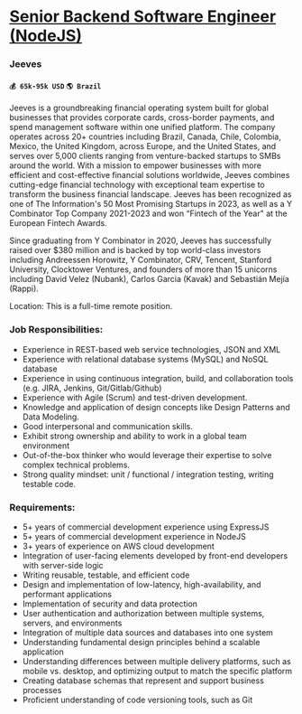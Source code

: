 # [Senior Backend Software Engineer (NodeJS)](https://www.remotewlb.com/apply/senior-backend-software-engineer-nodejs-31110)  
### Jeeves  
#### `💰 65k-95k USD` `🌎 Brazil`  

Jeeves is a groundbreaking financial operating system built for global businesses that provides corporate cards, cross-border payments, and spend management software within one unified platform. The company operates across 20+ countries including Brazil, Canada, Chile, Colombia, Mexico, the United Kingdom, across Europe, and the United States, and serves over 5,000 clients ranging from venture-backed startups to SMBs around the world. With a mission to empower businesses with more efficient and cost-effective financial solutions worldwide, Jeeves combines cutting-edge financial technology with exceptional team expertise to transform the business financial landscape. Jeeves has been recognized as one of The Information's 50 Most Promising Startups in 2023, as well as a Y Combinator Top Company 2021-2023 and won “Fintech of the Year" at the European Fintech Awards.

Since graduating from Y Combinator in 2020, Jeeves has successfully raised over $380 million and is backed by top world-class investors including Andreessen Horowitz, Y Combinator, CRV, Tencent, Stanford University, Clocktower Ventures, and founders of more than 15 unicorns including David Velez (Nubank), Carlos Garcia (Kavak) and Sebastián Mejía (Rappi).

Location: This is a full-time remote position.

### Job Responsibilities:

  * Experience in REST-based web service technologies, JSON and XML
  * Experience with relational database systems (MySQL) and NoSQL database
  * Experience in using continuous integration, build, and collaboration tools (e.g. JIRA, Jenkins, Git/Gitlab/Github)
  * Experience with Agile (Scrum) and test-driven development.
  * Knowledge and application of design concepts like Design Patterns and Data Modeling.
  * Good interpersonal and communication skills.
  * Exhibit strong ownership and ability to work in a global team environment
  * Out-of-the-box thinker who would leverage their expertise to solve complex technical problems.
  * Strong quality mindset: unit / functional / integration testing, writing testable code.

### Requirements:

  * 5+ years of commercial development experience using ExpressJS
  * 5+ years of commercial development experience in NodeJS 
  * 3+ years of experience on AWS cloud development 
  * Integration of user-facing elements developed by front-end developers with server-side logic
  * Writing reusable, testable, and efficient code
  * Design and implementation of low-latency, high-availability, and performant applications
  * Implementation of security and data protection
  * User authentication and authorization between multiple systems, servers, and environments
  * Integration of multiple data sources and databases into one system
  * Understanding fundamental design principles behind a scalable application
  * Understanding differences between multiple delivery platforms, such as mobile vs. desktop, and optimizing output to match the specific platform
  * Creating database schemas that represent and support business processes
  * Proficient understanding of code versioning tools, such as Git

